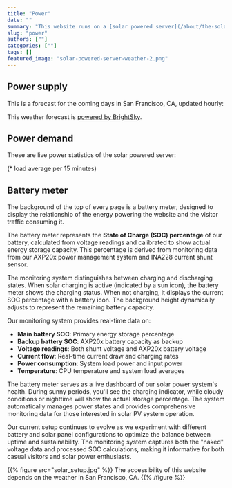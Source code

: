 ```yaml
---
title: "Power"
date: ""
summary: "This website runs on a [solar powered server](/about/the-solar-website) located in San Francisco, and will go off-line during longer periods of bad weather. This page shows live data relating to power supply, power demand, and energy storage."
slug: "power"
authors: [""]
categories: [""]
tags: []
featured_image: "solar-powered-server-weather-2.png"
---
```


## Power supply

This is a forecast for the coming days in San Francisco, CA, updated hourly:
<p class="forecast"></p>

This weather forecast is [powered by BrightSky](https://brightsky.dev/).

## Power demand

These are live power statistics of the solar powered server:
<dl id="server">
</dl>

(* load average per 15 minutes)

## Battery meter

The background of the top of every page is a battery meter, designed to display the relationship of the energy powering the website and the visitor traffic consuming it.

The battery meter represents the **State of Charge (SOC) percentage** of our battery, calculated from voltage readings and calibrated to show actual energy storage capacity. This percentage is derived from monitoring data from our AXP20x power management system and INA228 current shunt sensor.

The monitoring system distinguishes between charging and discharging states. When solar charging is active (indicated by a sun icon), the battery meter shows the charging status. When not charging, it displays the current SOC percentage with a battery icon. The background height dynamically adjusts to represent the remaining battery capacity.

Our monitoring system provides real-time data on:

- **Main battery SOC**: Primary energy storage percentage
- **Backup battery SOC**: AXP20x battery capacity as backup
- **Voltage readings**: Both shunt voltage and AXP20x battery voltage
- **Current flow**: Real-time current draw and charging rates
- **Power consumption**: System load power and input power
- **Temperature**: CPU temperature and system load averages

The battery meter serves as a live dashboard of our solar power system's health. During sunny periods, you'll see the charging indicator, while cloudy conditions or nighttime will show the actual storage percentage. The system automatically manages power states and provides comprehensive monitoring data for those interested in solar PV system operation.

Our current setup continues to evolve as we experiment with different battery and solar panel configurations to optimize the balance between uptime and sustainability. The monitoring system captures both the "naked" voltage data and processed SOC calculations, making it informative for both casual visitors and solar power enthusiasts.

{{% figure src="solar_setup.jpg" %}} The accessibility of this website depends on the weather in San Francisco, CA. {{% /figure %}}
